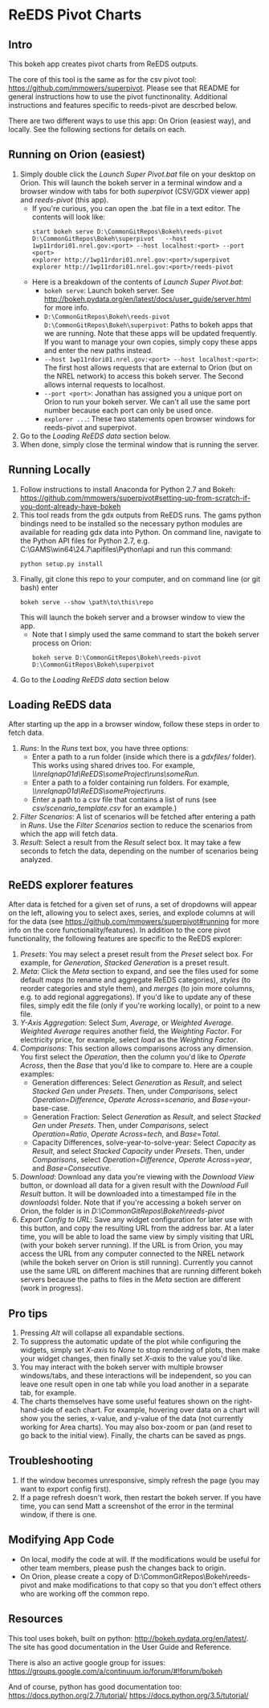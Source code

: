 # ReEDS Pivot Charts

## Intro
This bokeh app creates pivot charts from ReEDS outputs.

The core of this tool is the same as for the csv pivot tool: https://github.com/mmowers/superpivot. Please see that README for general instructions how to use the pivot functinonality. Additional instructions and features specific to reeds-pivot are descrbed below.

There are two different ways to use this app: On Orion (easiest way), and locally. See the following sections for details on each.

## Running on Orion (easiest)
1. Simply double click the *Launch Super Pivot.bat* file on your desktop on Orion. This will launch the bokeh server in a terminal window and a browser window with tabs for both *superpivot* (CSV/GDX viewer app) and *reeds-pivot* (this app).
    * If you're curious, you can open the .bat file in a text editor. The contents will look like:
      ```
      start bokeh serve D:\CommonGitRepos\Bokeh\reeds-pivot D:\CommonGitRepos\Bokeh\superpivot   --host 1wp11rdori01.nrel.gov:<port> --host localhost:<port> --port  <port> 
      explorer http://1wp11rdori01.nrel.gov:<port>/superpivot 
      explorer http://1wp11rdori01.nrel.gov:<port>/reeds-pivot
      ```
    * Here is a breakdown of the contents of *Launch Super Pivot.bat*:
        * `bokeh serve`: Launch bokeh server. See http://bokeh.pydata.org/en/latest/docs/user_guide/server.html for more info.
        * `D:\CommonGitRepos\Bokeh\reeds-pivot D:\CommonGitRepos\Bokeh\superpivot`: Paths to bokeh apps that we are running. Note that these apps will be updated frequently. If you want to manage your own copies, simply copy these apps and enter the new paths instead.
        * `--host 1wp11rdori01.nrel.gov:<port> --host localhost:<port>`: The first host allows requests that are external to Orion (but on the NREL network) to access this bokeh server. The Second allows internal requests to localhost.
        * `--port <port>`: Jonathan has assigned you a unique port on Orion to run your bokeh server. We can't all use the same port number because each port can only be used once.
        * `explorer ...`: These two statements open browser windows for reeds-pivot and superpivot.
1. Go to the *Loading ReEDS data* section below.
1. When done, simply close the terminal window that is running the server.

## Running Locally
1. Follow instructions to install Anaconda for Python 2.7 and Bokeh: https://github.com/mmowers/superpivot#setting-up-from-scratch-if-you-dont-already-have-bokeh
1. This tool reads from the gdx outputs from ReEDS runs. The gams python bindings need to be installed so the necessary python modules are available for reading gdx data into Python. On command line, navigate to the Python API files for Python 2.7, e.g. C:\\GAMS\\win64\\24.7\\apifiles\\Python\\api and run this command:
    ```
    python setup.py install
    ```
1. Finally, git clone this repo to your computer, and on command line (or git bash) enter
    ```
    bokeh serve --show \path\to\this\repo
    ```
    This will launch the bokeh server and a browser window to view the app.
    * Note that I simply used the same command to start the bokeh server process on Orion:
      ```
      bokeh serve D:\CommonGitRepos\Bokeh\reeds-pivot D:\CommonGitRepos\Bokeh\superpivot
      ```
1. Go to the *Loading ReEDS data* section below

## Loading ReEDS data
After starting up the app in a browser window, follow these steps in order to fetch data.
1. *Runs*: In the *Runs* text box, you have three options:
    * Enter a path to a run folder (inside which there is a *gdxfiles/* folder). This works using shared drives too. For example,  *\\\\nrelqnap01d\\ReEDS\\someProject\\runs\\someRun*.
    * Enter a path to a folder containing run folders. For example,  *\\\\nrelqnap01d\\ReEDS\\someProject\\runs*.
    * Enter a path to a csv file that contains a list of runs (see *csv/scenario_template.csv* for an example.)
1. *Filter Scenarios*: A list of scenarios will be fetched after entering a path in *Runs*. Use the *Filter Scenarios* section to reduce the scenarios from which the app will fetch data.
1. *Result*: Select a result from the *Result* select box. It may take a few seconds to fetch the data, depending on the number of scenarios being analyzed.

## ReEDS explorer features
After data is fetched for a given set of runs, a set of dropdowns will appear on the left, allowing you to select axes, series, and explode columns at will for the data (see https://github.com/mmowers/superpivot#running for more info on the core functionality/features). In addition to the core pivot functionality, the following features are specific to the ReEDS explorer:
1. *Presets*: You may select a preset result from the *Preset* select box. For example, for *Generation*, *Stacked Generation* is a preset result.
1. *Meta*: Click the *Meta* section to expand, and see the files used for some default *maps* (to rename and aggregate ReEDS categories), *styles* (to reorder categories and style them), and *merges* (to join more columns, e.g. to add regional aggregations). If you'd like to update any of these files, simply edit the file (only if you're working locally), or point to a new file.
1. *Y-Axis Aggregation*: Select *Sum*, *Average*, or *Weighted Average*. *Weighted Average* requires another field, the *Weighting Factor*. For electricity price, for example, select *load* as the *Weighting Factor*.
1. *Comparisons*: This section allows comparisons across any dimension. You first select the *Operation*, then the column you'd like to *Operate Across*, then the *Base* that you'd like to compare to. Here are a couple examples:
    * Generation differences: Select *Generation* as *Result*, and select *Stacked Gen* under *Presets*. Then, under *Comparisons*, select *Operation*=*Difference*, *Operate Across*=*scenario*, and *Base*=your-base-case.
    * Generation Fraction: Select *Generation* as *Result*, and select *Stacked Gen* under *Presets*. Then, under *Comparisons*, select *Operation*=*Ratio*, *Operate Across*=*tech*, and *Base*=*Total*.
    * Capacity Differences, solve-year-to-solve-year: Select *Capacity* as *Result*, and select *Stacked Capacity* under *Presets*. Then, under *Comparisons*, select *Operation*=*Difference*, *Operate Across*=*year*, and *Base*=*Consecutive*.
1. *Download*: Download any data you're viewing with the *Download View* button, or download all data for a given result with the *Download Full Result* button. It will be downloaded into a timestamped file in the *downloads\\* folder. Note that if you're accessing a bokeh server on Orion, the folder is in *D:\\CommonGitRepos\\Bokeh\\reeds-pivot*
1. *Export Config to URL*: Save any widget configuration for later use with this button, and copy the resulting URL from the address bar. At a later time, you will be able to load the same view by simply visiting that URL (with your bokeh server running). If the URL is from Orion, you may access the URL from any computer connected to the NREL network (while the bokeh server on Orion is still running). Currently you cannot use the same URL on different machines that are running different bokeh servers because the paths to files in the *Meta* section are different (work in progress).

## Pro tips
1. Pressing *Alt* will collapse all expandable sections.
1. To suppress the automatic update of the plot while configuring the widgets, simply set *X-axis* to *None* to stop rendering of plots, then make your widget changes, then finally set *X-axis* to the value you'd like.
1. You may interact with the bokeh server with multiple browser windows/tabs, and these interactions will be independent, so you can leave one result open in one tab while you load another in a separate tab, for example.
1. The charts themselves have some useful features shown on the right-hand-side of each chart. For example, hovering over data on a chart will show you the series, x-value, and y-value of the data (not currently working for Area charts). You may also box-zoom or pan (and reset to go back to the initial view). Finally, the charts can be saved as pngs.

## Troubleshooting
1. If the window becomes unresponsive, simply refresh the page (you may want to export config first).
1. If a page refresh doesn't work, then restart the bokeh server. If you have time, you can send Matt a screenshot of the error in the terminal window, if there is one.

## Modifying App Code
* On local, modify the code at will. If the modifications would be useful for other team members, please push the changes back to origin.
* On Orion, please create a copy of D:\\CommonGitRepos\\Bokeh\\reeds-pivot and make modifications to that copy so that you don't effect others who are working off the common repo.

 ## Resources
This tool uses bokeh, built on python:
http://bokeh.pydata.org/en/latest/.
The site has good documentation in the User Guide and Reference.

There is also an active google group for issues:
https://groups.google.com/a/continuum.io/forum/#!forum/bokeh

And of course, python has good documentation too:
https://docs.python.org/2.7/tutorial/
https://docs.python.org/3.5/tutorial/
